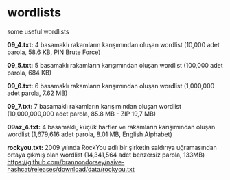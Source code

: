 # wordlists
some useful wordlists

<b>09_4.txt:</b> 4 basamaklı rakamların karışımından oluşan wordlist (10,000 adet parola, 58.6 KB, PIN Brute Force)

<b>09_5.txt:</b> 5 basamaklı rakamların karışımından oluşan wordlist (100,000 adet parola, 684 KB)

<b>09_6.txt:</b> 6 basamaklı rakamların karışımından oluşan wordlist (1,000,000 adet parola, 7.62 MB)

<b>09_7.txt:</b> 7 basamaklı rakamların karışımından oluşan wordlist (10,000,000,000 adet parola, 85.8 MB - ZIP 19,7 MB)

<b>09az_4.txt:</b> 4 basamaklı, küçük harfler ve rakamların karışımından oluşan wordlist (1,679,616 adet parola, 8.01 MB, English Alphabet)

<b>rockyou.txt:</b> 2009 yılında RockYou adlı bir şirketin saldırıya uğramasından ortaya çıkmış olan wordlist (14,341,564 adet benzersiz parola, 133MB)  https://github.com/brannondorsey/naive-hashcat/releases/download/data/rockyou.txt

